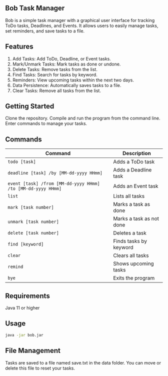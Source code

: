 ## Bob Task Manager

Bob is a simple task manager with a graphical user interface for tracking ToDo tasks, Deadlines, and Events. It allows users to easily manage tasks, set reminders, and save tasks to a file.

## Features

1. Add Tasks: Add ToDo, Deadline, or Event tasks. 
2. Mark/Unmark Tasks: Mark tasks as done or undone. 
3. Delete Tasks: Remove tasks from the list. 
4. Find Tasks: Search for tasks by keyword. 
5. Reminders: View upcoming tasks within the next two days. 
6. Data Persistence: Automatically saves tasks to a file. 
7. Clear Tasks: Remove all tasks from the list.

## Getting Started

Clone the repository.
Compile and run the program from the command line.
Enter commands to manage your tasks.

## Commands

| Command                                                      | Description              |
|--------------------------------------------------------------|--------------------------|
| `todo [task]`                                                | Adds a ToDo task         |
| `deadline [task] /by [MM-dd-yyyy HHmm]`                      | Adds a Deadline task     |
| `event [task] /from [MM-dd-yyyy HHmm] /to [MM-dd-yyyy HHmm]` | Adds an Event task       |
| `list`                                                       | Lists all tasks          |
| `mark [task number]`                                         | Marks a task as done     |
| `unmark [task number]`                                       | Marks a task as not done |
| `delete [task number]`                                       | Deletes a task           |
| `find [keyword]`                                             | Finds tasks by keyword   |
| `clear`                                                      | Clears all tasks         |
| `remind`                                                     | Shows upcoming tasks     |
| `bye`                                                        | Exits the program        |


## Requirements

Java 11 or higher

## Usage

```bash
java -jar bob.jar
```
## File Management

Tasks are saved to a file named save.txt in the data folder. You can move or delete this file to reset your tasks.